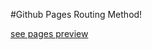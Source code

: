 #Github Pages Routing Method!

<a href="stacksagar.github.io/react-routing" > see pages preview </a>